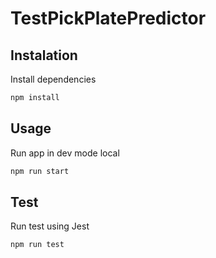 # TestPickPlatePredictor

## Instalation

Install dependencies

```bash
npm install
```

## Usage

Run app in dev mode local

```bash
npm run start
```

## Test

Run test using Jest 

```bash
npm run test
```
